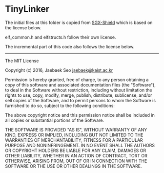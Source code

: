 # TinyLinker

The initial files at this folder is copied from [SGX-Shield](https://github.com/jaebaek/SGX-Shield)
which is based on the license below.

elf\_common.h and elfstructs.h follow their own license.

The incremental part of this code also follows the license below.

----

The MIT License

Copyright (c) 2016, Jaebaek Seo <jaebaek@kaist.ac.kr>

Permission is hereby granted, free of charge, to any person obtaining a copy of this software and associated documentation files (the "Software"), to deal in the Software without restriction, including without limitation the rights to use, copy, modify, merge, publish, distribute, sublicense, and/or sell copies of the Software, and to permit persons to whom the Software is furnished to do so, subject to the following conditions:

The above copyright notice and this permission notice shall be included in all copies or substantial portions of the Software.

THE SOFTWARE IS PROVIDED "AS IS", WITHOUT WARRANTY OF ANY KIND, EXPRESS OR IMPLIED, INCLUDING BUT NOT LIMITED TO THE WARRANTIES OF MERCHANTABILITY, FITNESS FOR A PARTICULAR PURPOSE AND NONINFRINGEMENT. IN NO EVENT SHALL THE AUTHORS OR COPYRIGHT HOLDERS BE LIABLE FOR ANY CLAIM, DAMAGES OR OTHER LIABILITY, WHETHER IN AN ACTION OF CONTRACT, TORT OR OTHERWISE, ARISING FROM, OUT OF OR IN CONNECTION WITH THE SOFTWARE OR THE USE OR OTHER DEALINGS IN THE SOFTWARE.
